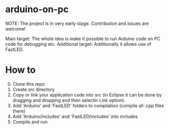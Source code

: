 # arduino-on-pc

NOTE: The project is in very early stage. Contribution and issues are welcome!

Main target: The whole idea is make it possible to run Arduino code on PC code for debugging etc.
Additional target: Additionally it allows use of FastLED.

# How to

0. Clone this repo
1. Create src directory 
2. Copy or link your application code into src (in Eclipse it can be done by dragging and dropping and then selectin Link option).
3. Add 'Arduino' and 'FastLED' folders to compilation (compile all .cpp files there)
4. Add 'Arduino/includes' and 'FastLED/includes' into includes
5. Compile and run.


